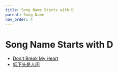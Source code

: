 ```yaml
---
title: Song Name Starts with D
parent: Song Name 
nav_order: 4
---
```


# Song Name Starts with D

- [Don't Break My Heart](/lyrics/Hei_Bao/dontbreakmyheart)
- [低下头是人间](/lyrics/Chao_Zai/dixiatoushirenjian)
